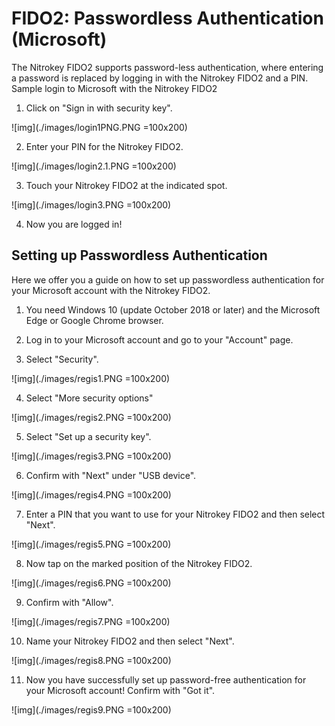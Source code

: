 # FIDO2: Passwordless Authentication (Microsoft)

The Nitrokey FIDO2 supports password-less authentication, where entering a password is replaced by logging in with the Nitrokey FIDO2 and a PIN.
Sample login to Microsoft with the Nitrokey FIDO2

1. Click on "Sign in with security key".

![img](./images/login1PNG.PNG =100x200)

2. Enter your PIN for the Nitrokey FIDO2.

![img](./images/login2.1.PNG =100x200)

3. Touch your Nitrokey FIDO2 at the indicated spot.

![img](./images/login3.PNG =100x200)

4. Now you are logged in!

## Setting up Passwordless Authentication

Here we offer you a guide on how to set up passwordless authentication for your Microsoft account with the Nitrokey FIDO2.

1. You need Windows 10 (update October 2018 or later) and the Microsoft Edge or Google Chrome browser.

2. Log in to your Microsoft account and go to your "Account" page.

3. Select "Security".

![img](./images/regis1.PNG =100x200)

4. Select "More security options"

![img](./images/regis2.PNG =100x200)

5. Select "Set up a security key".

![img](./images/regis3.PNG =100x200)

6. Confirm with "Next" under "USB device".

![img](./images/regis4.PNG =100x200)

7. Enter a PIN that you want to use for your Nitrokey FIDO2 and then select "Next".

![img](./images/regis5.PNG =100x200)

8. Now tap on the marked position of the Nitrokey FIDO2.

![img](./images/regis6.PNG =100x200)

9. Confirm with "Allow".

![img](./images/regis7.PNG =100x200)

10. Name your Nitrokey FIDO2 and then select "Next".

![img](./images/regis8.PNG =100x200) 

11. Now you have successfully set up password-free authentication for your Microsoft account!
Confirm with "Got it".

![img](./images/regis9.PNG =100x200)